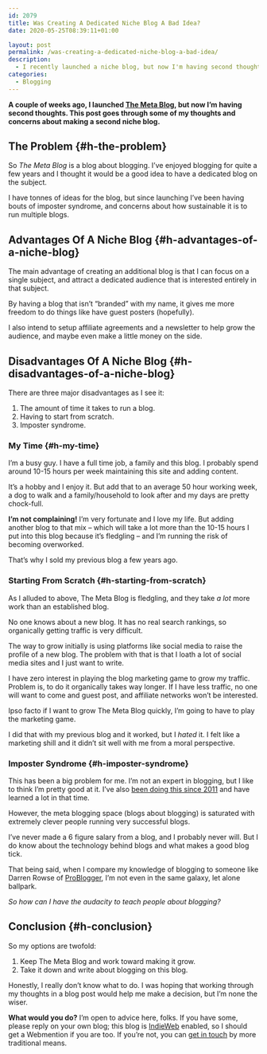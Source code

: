```yaml
---
id: 2079
title: Was Creating A Dedicated Niche Blog A Bad Idea?
date: 2020-05-25T08:39:11+01:00

layout: post
permalink: /was-creating-a-dedicated-niche-blog-a-bad-idea/
description:
  - I recently launched a niche blog, but now I'm having second thoughts. This post explains some of my thoughts and concerns about making a second niche blog.
categories:
  - Blogging
---
```

**A couple of weeks ago, I launched [The Meta Blog](https://themeta.blog/), but now I&#8217;m having second thoughts. This post goes through some of my thoughts and concerns about making a second niche blog.**

## The Problem {#h-the-problem}

So _The Meta Blog_ is a blog about blogging. I&#8217;ve enjoyed blogging for quite a few years and I thought it would be a good idea to have a dedicated blog on the subject.

I have tonnes of ideas for the blog, but since launching I&#8217;ve been having bouts of imposter syndrome, and concerns about how sustainable it is to run multiple blogs.

## Advantages Of A Niche Blog {#h-advantages-of-a-niche-blog}

The main advantage of creating an additional blog is that I can focus on a single subject, and attract a dedicated audience that is interested entirely in that subject.

By having a blog that isn&#8217;t &#8220;branded&#8221; with my name, it gives me more freedom to do things like have guest posters (hopefully).

I also intend to setup affiliate agreements and a newsletter to help grow the audience, and maybe even make a little money on the side.

## Disadvantages Of A Niche Blog {#h-disadvantages-of-a-niche-blog}

There are three major disadvantages as I see it:

  1. The amount of time it takes to run a blog.
  2. Having to start from scratch.
  3. Imposter syndrome.

### My Time {#h-my-time}

I&#8217;m a busy guy. I have a full time job, a family and this blog. I probably spend around 10-15 hours per week maintaining this site and adding content.

It&#8217;s a hobby and I enjoy it. But add that to an average 50 hour working week, a dog to walk and a family/household to look after and my days are pretty chock-full.

**I&#8217;m not complaining!** I&#8217;m very fortunate and I love my life. But adding another blog to that mix &#8211; which will take a lot more than the 10-15 hours I put into this blog because it&#8217;s fledgling &#8211; and I&#8217;m running the risk of becoming overworked.

That&#8217;s why I sold my previous blog a few years ago.

### Starting From Scratch {#h-starting-from-scratch}

As I alluded to above, The Meta Blog is fledgling, and they take _a lot_ more work than an established blog.

No one knows about a new blog. It has no real search rankings, so organically getting traffic is very difficult.

The way to grow initially is using platforms like social media to raise the profile of a new blog. The problem with that is that I loath a lot of social media sites and I just want to write.

I have zero interest in playing the blog marketing game to grow my traffic. Problem is, to do it organically takes way longer. If I have less traffic, no one will want to come and guest post, and affiliate networks won&#8217;t be interested.

Ipso facto if I want to grow The Meta Blog quickly, I&#8217;m going to have to play the marketing game.

I did that with my previous blog and it worked, but I _hated_ it. I felt like a marketing shill and it didn&#8217;t sit well with me from a moral perspective.

### Imposter Syndrome {#h-imposter-syndrome}

This has been a big problem for me. I&#8217;m not an expert in blogging, but I like to think I&#8217;m pretty good at it. I&#8217;ve also [been doing this since 2011](https://kevquirk.com/why-i-have-a-blog/) and have learned a lot in that time.

However, the meta blogging space (blogs about blogging) is saturated with extremely clever people running very successful blogs.

I&#8217;ve never made a 6 figure salary from a blog, and I probably never will. But I do know about the technology behind blogs and what makes a good blog tick.

That being said, when I compare my knowledge of blogging to someone like Darren Rowse of [ProBlogger](https://problogger.com/), I&#8217;m not even in the same galaxy, let alone ballpark.

_So how can I have the audacity to teach people about blogging?_

## Conclusion {#h-conclusion}

So my options are twofold:

  1. Keep The Meta Blog and work toward making it grow.
  2. Take it down and write about blogging on this blog.

Honestly, I really don&#8217;t know what to do. I was hoping that working through my thoughts in a blog post would help me make a decision, but I&#8217;m none the wiser.

**What would you do?** I&#8217;m open to advice here, folks. If you have some, please reply on your own blog; this blog is [IndieWeb](https://kevquirk.com/implementing-the-indieweb-into-my-website/) enabled, so I should get a Webmention if you are too. If you&#8217;re not, you can [get in touch](https://kevquirk.com/contact/) by more traditional means.
